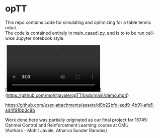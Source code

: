 # opTT

This repo contains code for simulating and optimizing for a table tennis robot.  
The code is contained entirely in main_casadi.py, and is to to be run cell-wise Jupyter notebook style.  

[![Watch the video](https://github.com/mohitjavale/opTT/blob/main/demo.mp4)]
(https://github.com/mohitjavale/opTT/blob/main/demo.mp4)


https://github.com/user-attachments/assets/d0b22bfd-aed9-4b91-afe6-ad4f91bb3c8b


Work done here was partially originated as our final project for 16745: Optimal Control and Reinforcement Learning course at CMU.  
(Authors - Mohit Javale, Atharva Sunder Ramdas)
